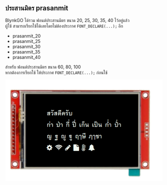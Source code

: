 ## ประสานมิตร prasanmit
BlynkGO ได้รวม ฟอนต์ประสานมิตร ขนาด 20, 25, 30, 35, 40 ไว้อยู่แล้ว   
ผู้ใช้ สามารถเรียกใช้ได้เลยโดยไม่ต้องประกาศ `FONT_DECLARE(...);` อีก
- prasanmit_20 
- prasanmit_25 
- prasanmit_30 
- prasanmit_35 
- prasanmit_40 

สำหรับ ฟอนต์ประสานมิตร ขนาด 60, 80, 100  
หากต้องการเรียกใช้ ให้ประกาศ `FONT_DECLARE(...);` ก่อนใช้

![prasanmit](prasanmit_40.png) 
